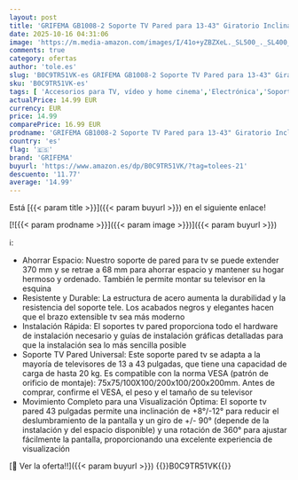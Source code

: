```yaml
---
layout: post
title: 'GRIFEMA GB1008-2 Soporte TV Pared para 13-43" Giratorio Inclinable y Extensible  Universal Soporte Television Pared  Carga hasta 20kg  MAX VESA 200x200mm'
date: 2025-10-16 04:31:06
image: 'https://m.media-amazon.com/images/I/41o+yZBZXeL._SL500_._SL400_.jpg'
comments: true
category: ofertas
author: 'tole.es'
slug: 'B0C9TR51VK-es GRIFEMA GB1008-2 Soporte TV Pared para 13-43" Giratorio...'
sku: 'B0C9TR51VK-es'
tags: [ 'Accesorios para TV, vídeo y home cinema','Electrónica','Soportes de pared y techo para TV','Soportes para TV','TV, vídeo y home cinema','grifema','television','🇪🇸', ]
actualPrice: 14.99 EUR
currency: EUR
price: 14.99
comparePrice: 16.99 EUR
prodname: 'GRIFEMA GB1008-2 Soporte TV Pared para 13-43" Giratorio Inclinable y Extensible  Universal Soporte Television Pared  Carga hasta 20kg  MAX VESA 200x200mm'
country: 'es'
flag: '🇪🇸'
brand: 'GRIFEMA'
buyurl: 'https://www.amazon.es/dp/B0C9TR51VK/?tag=tolees-21'
descuento: '11.77'
average: '14.99'
---
```


Está [{{< param title >}}]({{< param buyurl >}}) en el siguiente enlace!

[![{{< param prodname >}}]({{< param image >}})]({{< param buyurl >}})

ℹ️:

- Ahorrar Espacio: Nuestro soporte de pared para tv se puede extender 370 mm y se retrae a 68 mm para ahorrar espacio y mantener su hogar hermoso y ordenado. También le permite montar su televisor en la esquina
- Resistente y Durable: La estructura de acero aumenta la durabilidad y la resistencia del soporte tele. Los acabados negros y elegantes hacen que el brazo extensible tv sea más moderno
- Instalación Rápida: El soportes tv pared proporciona todo el hardware de instalación necesario y guías de instalación gráficas detalladas para que la instalación sea lo más sencilla posible
- Soporte TV Pared Universal: Este soporte pared tv se adapta a la mayoría de televisores de 13 a 43 pulgadas, que tiene una capacidad de carga de hasta 20 kg. Es compatible con la norma VESA (patrón de orificio de montaje): 75x75/100X100/200x100/200x200mm. Antes de comprar, confirme el VESA, el peso y el tamaño de su televisor
- Movimiento Completo para una Visualización Óptima: El soporte tv pared 43 pulgadas permite una inclinación de +8°/-12° para reducir el deslumbramiento de la pantalla y un giro de +/- 90° (depende de la instalación y del espacio disponible) y una rotación de 360° para ajustar fácilmente la pantalla, proporcionando una excelente experiencia de visualización

[🛒 Ver la oferta!!]({{< param buyurl >}})
{{<world>}}B0C9TR51VK{{</world>}}
